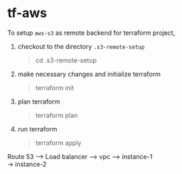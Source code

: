# tf-aws

To setup `aws-s3` as remote backend for terraform project, 
1. checkout to the directory `.s3-remote-setup`
    > cd .s3-remote-setup
2. make necessary changes and initialize terraform
    > terraform init
3. plan terraform
    > terraform plan
4. run terraform
    > terraform apply 


Route 53 --> Load balancer --> vpc --> instance-1
                                    \
                                      -> instance-2


                        